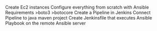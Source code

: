 Create Ec2 instances
Configure everything from scratch with Ansible
  Requirements
    >boto3
    >botocore
Create a Pipeline in Jenkins
Connect Pipeline to java maven project Create Jenkinsfile that executes Ansible Playbook on the remote Ansible server